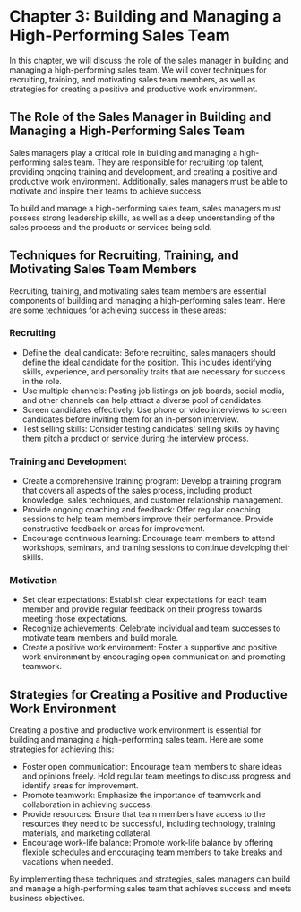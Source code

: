 Chapter 3: Building and Managing a High-Performing Sales Team
=============================================================

In this chapter, we will discuss the role of the sales manager in building and managing a high-performing sales team. We will cover techniques for recruiting, training, and motivating sales team members, as well as strategies for creating a positive and productive work environment.

The Role of the Sales Manager in Building and Managing a High-Performing Sales Team
-----------------------------------------------------------------------------------

Sales managers play a critical role in building and managing a high-performing sales team. They are responsible for recruiting top talent, providing ongoing training and development, and creating a positive and productive work environment. Additionally, sales managers must be able to motivate and inspire their teams to achieve success.

To build and manage a high-performing sales team, sales managers must possess strong leadership skills, as well as a deep understanding of the sales process and the products or services being sold.

Techniques for Recruiting, Training, and Motivating Sales Team Members
----------------------------------------------------------------------

Recruiting, training, and motivating sales team members are essential components of building and managing a high-performing sales team. Here are some techniques for achieving success in these areas:

### Recruiting

* Define the ideal candidate: Before recruiting, sales managers should define the ideal candidate for the position. This includes identifying skills, experience, and personality traits that are necessary for success in the role.
* Use multiple channels: Posting job listings on job boards, social media, and other channels can help attract a diverse pool of candidates.
* Screen candidates effectively: Use phone or video interviews to screen candidates before inviting them for an in-person interview.
* Test selling skills: Consider testing candidates' selling skills by having them pitch a product or service during the interview process.

### Training and Development

* Create a comprehensive training program: Develop a training program that covers all aspects of the sales process, including product knowledge, sales techniques, and customer relationship management.
* Provide ongoing coaching and feedback: Offer regular coaching sessions to help team members improve their performance. Provide constructive feedback on areas for improvement.
* Encourage continuous learning: Encourage team members to attend workshops, seminars, and training sessions to continue developing their skills.

### Motivation

* Set clear expectations: Establish clear expectations for each team member and provide regular feedback on their progress towards meeting those expectations.
* Recognize achievements: Celebrate individual and team successes to motivate team members and build morale.
* Create a positive work environment: Foster a supportive and positive work environment by encouraging open communication and promoting teamwork.

Strategies for Creating a Positive and Productive Work Environment
------------------------------------------------------------------

Creating a positive and productive work environment is essential for building and managing a high-performing sales team. Here are some strategies for achieving this:

* Foster open communication: Encourage team members to share ideas and opinions freely. Hold regular team meetings to discuss progress and identify areas for improvement.
* Promote teamwork: Emphasize the importance of teamwork and collaboration in achieving success.
* Provide resources: Ensure that team members have access to the resources they need to be successful, including technology, training materials, and marketing collateral.
* Encourage work-life balance: Promote work-life balance by offering flexible schedules and encouraging team members to take breaks and vacations when needed.

By implementing these techniques and strategies, sales managers can build and manage a high-performing sales team that achieves success and meets business objectives.
